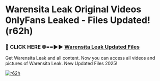 # Warensita Leak Original Videos 0nlyFans Leaked - Files Updated! (r62h)

<h3>🔴 CLICK HERE 🌐==►► <a href="https://tinyurl.com/3ytaskbp" rel="nofollow">Warensita Leak Updated Files</a></h3>

Get Warensita Leak and all content. Now you can access all videos and pictures of Warensita Leak. New Updated Files 2025!

[![r62h](https://i.imgur.com/vBTAXPR.gif)](https://tinyurl.com/3ytaskbp)
